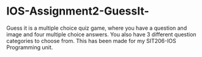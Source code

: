 # IOS-Assignment2-GuessIt-
Guess it is a multiple choice quiz game, where you have a question and image and four multiple choice answers. You also have 3 different question categories to choose from. This has been made for my SIT206-IOS Programming unit.
